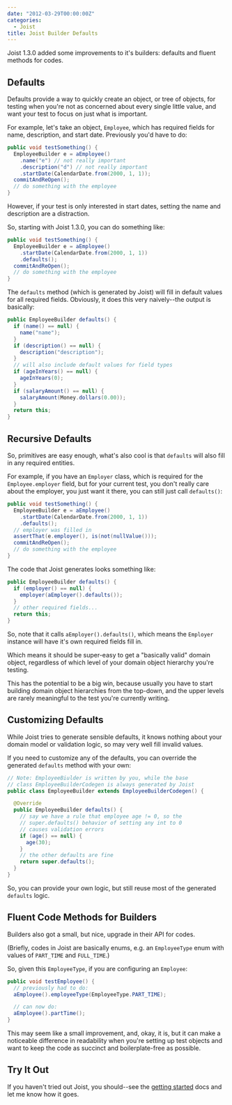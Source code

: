 ```yaml
---
date: "2012-03-29T00:00:00Z"
categories:
  - Joist
title: Joist Builder Defaults
---
```



Joist 1.3.0 added some improvements to it's builders: defaults and fluent methods for codes.

Defaults
--------

Defaults provide a way to quickly create an object, or tree of objects, for testing when you're not as concerned about every single little value, and want your test to focus on just what is important.

For example, let's take an object, `Employee`, which has required fields for name, description, and start date. Previously you'd have to do:

```java
public void testSomething() {
  EmployeeBuilder e = aEmployee()
    .name("e") // not really important
    .description("d") // not really important
    .startDate(CalendarDate.from(2000, 1, 1));
  commitAndReOpen();
  // do something with the employee
}
```

However, if your test is only interested in start dates, setting the name and description are a distraction.

So, starting with Joist 1.3.0, you can do something like:

```java
public void testSomething() {
  EmployeeBuilder e = aEmployee()
    .startDate(CalendarDate.from(2000, 1, 1))
    .defaults();
  commitAndReOpen();
  // do something with the employee
}
```

The `defaults` method (which is generated by Joist) will fill in default values for all required fields. Obviously, it does this very naively--the output is basically:

```java
public EmployeeBuilder defaults() {
  if (name() == null) {
    name("name");
  }
  if (description() == null) {
    description("description");
  }
  // will also include default values for field types
  if (ageInYears() == null) {
    ageInYears(0);
  }
  if (salaryAmount() == null) {
    salaryAmount(Money.dollars(0.00));
  }
  return this;
}
```

Recursive Defaults
------------------

So, primitives are easy enough, what's also cool is that `defaults` will also fill in any required entities.

For example, if you have an `Employer` class, which is required for the `Employee.employer` field, but for your current test, you don't really care about the employer, you just want it there, you can still just call `defaults()`:

```java
public void testSomething() {
  EmployeeBuilder e = aEmployee()
    .startDate(CalendarDate.from(2000, 1, 1))
    .defaults();
  // employer was filled in
  assertThat(e.employer(), is(not(nullValue()));
  commitAndReOpen();
  // do something with the employee
}
```

The code that Joist generates looks something like:

```java
public EmployeeBuilder defaults() {
  if (employer() == null) {
    employer(aEmployer().defaults());
  }
  // other required fields...
  return this;
}
```

So, note that it calls `aEmployer().defaults()`, which means the `Employer` instance will have it's own required fields fill in.

Which means it should be super-easy to get a "basically valid" domain object, regardless of which level of your domain object hierarchy you're testing.

This has the potential to be a big win, because usually you have to start building domain object hierarchies from the top-down, and the upper levels are rarely meaningful to the test you're currently writing.

Customizing Defaults
--------------------

While Joist tries to generate sensible defaults, it knows nothing about your domain model or validation logic, so may very well fill invalid values.

If you need to customize any of the defaults, you can override the generated `defaults` method with your own:

```java
// Note: EmployeeBiulder is written by you, while the base
// class EmployeeBuilderCodegen is always generated by Joist
public class EmployeeBuilder extends EmployeeBuilderCodegen() {

  @Override
  public EmployeeBuilder defaults() {
    // say we have a rule that employee age != 0, so the
    // super.defaults() behavior of setting any int to 0
    // causes validation errors
    if (age() == null) {
      age(30);
    }
    // the other defaults are fine
    return super.defaults();
  }
}
```

So, you can provide your own logic, but still reuse most of the generated `defaults` logic.

Fluent Code Methods for Builders
--------------------------------

Builders also got a small, but nice, upgrade in their API for codes.

(Briefly, codes in Joist are basically enums, e.g. an `EmployeeType` enum with values of `PART_TIME` and `FULL_TIME`.)

So, given this `EmployeeType`, if you are configuring an `Employee`:

```java
public void testEmployee() {
  // previously had to do:
  aEmployee().employeeType(EmployeeType.PART_TIME);

  // can now do:
  aEmployee().partTime();
}
```

This may seem like a small improvement, and, okay, it is, but it can make a noticeable difference in readability when you're setting up test objects and want to keep the code as succinct and boilerplate-free as possible.

Try It Out
----------

If you haven't tried out Joist, you should--see the [getting started](http://joist.ws/gettingStarted.html) docs and let me know how it goes.


